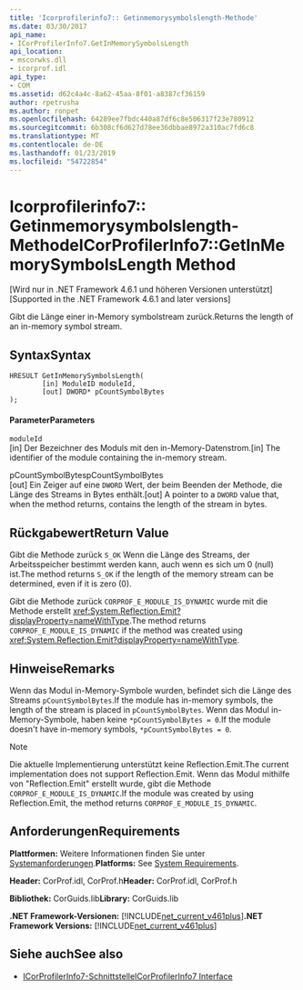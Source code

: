 ```yaml
---
title: 'Icorprofilerinfo7:: Getinmemorysymbolslength-Methode'
ms.date: 03/30/2017
api_name:
- ICorProfilerInfo7.GetInMemorySymbolsLength
api_location:
- mscorwks.dll
- icorprof.idl
api_type:
- COM
ms.assetid: d62c4a4c-8a62-45aa-8f01-a8387cf36159
author: rpetrusha
ms.author: ronpet
ms.openlocfilehash: 64289ee7fbdc440a87df6c8e506317f23e780912
ms.sourcegitcommit: 6b308cf6d627d78ee36dbbae8972a310ac7fd6c8
ms.translationtype: MT
ms.contentlocale: de-DE
ms.lasthandoff: 01/23/2019
ms.locfileid: "54722854"
---
```

# <a name="icorprofilerinfo7getinmemorysymbolslength-method"></a><span data-ttu-id="7a8df-102">Icorprofilerinfo7:: Getinmemorysymbolslength-Methode</span><span class="sxs-lookup"><span data-stu-id="7a8df-102">ICorProfilerInfo7::GetInMemorySymbolsLength Method</span></span>
<span data-ttu-id="7a8df-103">[Wird nur in .NET Framework 4.6.1 und höheren Versionen unterstützt]</span><span class="sxs-lookup"><span data-stu-id="7a8df-103">[Supported in the .NET Framework 4.6.1 and later versions]</span></span>  
  
 <span data-ttu-id="7a8df-104">Gibt die Länge einer in-Memory symbolstream zurück.</span><span class="sxs-lookup"><span data-stu-id="7a8df-104">Returns the length of an in-memory symbol stream.</span></span>  
  
## <a name="syntax"></a><span data-ttu-id="7a8df-105">Syntax</span><span class="sxs-lookup"><span data-stu-id="7a8df-105">Syntax</span></span>  
  
```  
HRESULT GetInMemorySymbolsLength(  
        [in] ModuleID moduleId,  
        [out] DWORD* pCountSymbolBytes  
);  
```  
  
#### <a name="parameters"></a><span data-ttu-id="7a8df-106">Parameter</span><span class="sxs-lookup"><span data-stu-id="7a8df-106">Parameters</span></span>  
 `moduleId`  
 <span data-ttu-id="7a8df-107">[in] Der Bezeichner des Moduls mit den in-Memory-Datenstrom.</span><span class="sxs-lookup"><span data-stu-id="7a8df-107">[in] The identifier of the module containing the in-memory stream.</span></span>  
  
 <span data-ttu-id="7a8df-108">pCountSymbolBytes</span><span class="sxs-lookup"><span data-stu-id="7a8df-108">pCountSymbolBytes</span></span>  
 <span data-ttu-id="7a8df-109">[out] Ein Zeiger auf eine `DWORD` Wert, der beim Beenden der Methode, die Länge des Streams in Bytes enthält.</span><span class="sxs-lookup"><span data-stu-id="7a8df-109">[out] A pointer to a `DWORD` value that, when the method returns, contains the length of the stream in bytes.</span></span>  
  
## <a name="return-value"></a><span data-ttu-id="7a8df-110">Rückgabewert</span><span class="sxs-lookup"><span data-stu-id="7a8df-110">Return Value</span></span>  
 <span data-ttu-id="7a8df-111">Gibt die Methode zurück `S_OK` Wenn die Länge des Streams, der Arbeitsspeicher bestimmt werden kann, auch wenn es sich um 0 (null) ist.</span><span class="sxs-lookup"><span data-stu-id="7a8df-111">The method returns `S_OK` if the length of the memory stream can be determined, even if it is zero (0).</span></span>  
  
 <span data-ttu-id="7a8df-112">Gibt die Methode zurück `CORPROF_E_MODULE_IS_DYNAMIC` wurde mit die Methode erstellt <xref:System.Reflection.Emit?displayProperty=nameWithType>.</span><span class="sxs-lookup"><span data-stu-id="7a8df-112">The method returns `CORPROF_E_MODULE_IS_DYNAMIC` if the method was created using <xref:System.Reflection.Emit?displayProperty=nameWithType>.</span></span>  
  
## <a name="remarks"></a><span data-ttu-id="7a8df-113">Hinweise</span><span class="sxs-lookup"><span data-stu-id="7a8df-113">Remarks</span></span>  
 <span data-ttu-id="7a8df-114">Wenn das Modul in-Memory-Symbole wurden, befindet sich die Länge des Streams `pCountSymbolBytes`.</span><span class="sxs-lookup"><span data-stu-id="7a8df-114">If the module has in-memory symbols, the length of the stream is placed in `pCountSymbolBytes`.</span></span> <span data-ttu-id="7a8df-115">Wenn das Modul in-Memory-Symbole, haben keine `*pCountSymbolBytes = 0`.</span><span class="sxs-lookup"><span data-stu-id="7a8df-115">If the module doesn't have in-memory     symbols, `*pCountSymbolBytes = 0`.</span></span>  
  
> [!NOTE]
>  <span data-ttu-id="7a8df-116">Die aktuelle Implementierung unterstützt keine Reflection.Emit.</span><span class="sxs-lookup"><span data-stu-id="7a8df-116">The current implementation does not support Reflection.Emit.</span></span> <span data-ttu-id="7a8df-117">Wenn das Modul mithilfe von "Reflection.Emit" erstellt wurde, gibt die Methode `CORPROF_E_MODULE_IS_DYNAMIC`.</span><span class="sxs-lookup"><span data-stu-id="7a8df-117">If the module was created by using Reflection.Emit, the method returns `CORPROF_E_MODULE_IS_DYNAMIC`.</span></span>  
  
## <a name="requirements"></a><span data-ttu-id="7a8df-118">Anforderungen</span><span class="sxs-lookup"><span data-stu-id="7a8df-118">Requirements</span></span>  
 <span data-ttu-id="7a8df-119">**Plattformen:** Weitere Informationen finden Sie unter [Systemanforderungen](../../../../docs/framework/get-started/system-requirements.md).</span><span class="sxs-lookup"><span data-stu-id="7a8df-119">**Platforms:** See [System Requirements](../../../../docs/framework/get-started/system-requirements.md).</span></span>  
  
 <span data-ttu-id="7a8df-120">**Header:** CorProf.idl, CorProf.h</span><span class="sxs-lookup"><span data-stu-id="7a8df-120">**Header:** CorProf.idl, CorProf.h</span></span>  
  
 <span data-ttu-id="7a8df-121">**Bibliothek:** CorGuids.lib</span><span class="sxs-lookup"><span data-stu-id="7a8df-121">**Library:** CorGuids.lib</span></span>  
  
 <span data-ttu-id="7a8df-122">**.NET Framework-Versionen:** [!INCLUDE[net_current_v461plus](../../../../includes/net-current-v461plus-md.md)]</span><span class="sxs-lookup"><span data-stu-id="7a8df-122">**.NET Framework Versions:** [!INCLUDE[net_current_v461plus](../../../../includes/net-current-v461plus-md.md)]</span></span>  
  
## <a name="see-also"></a><span data-ttu-id="7a8df-123">Siehe auch</span><span class="sxs-lookup"><span data-stu-id="7a8df-123">See also</span></span>
- [<span data-ttu-id="7a8df-124">ICorProfilerInfo7-Schnittstelle</span><span class="sxs-lookup"><span data-stu-id="7a8df-124">ICorProfilerInfo7 Interface</span></span>](../../../../docs/framework/unmanaged-api/profiling/icorprofilerinfo7-interface.md)
